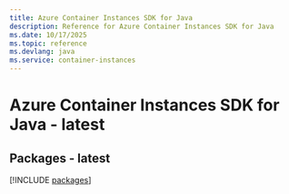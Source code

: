 ```yaml
---
title: Azure Container Instances SDK for Java
description: Reference for Azure Container Instances SDK for Java
ms.date: 10/17/2025
ms.topic: reference
ms.devlang: java
ms.service: container-instances
---
```

# Azure Container Instances SDK for Java - latest
## Packages - latest
[!INCLUDE [packages](container-instances-index.md)]